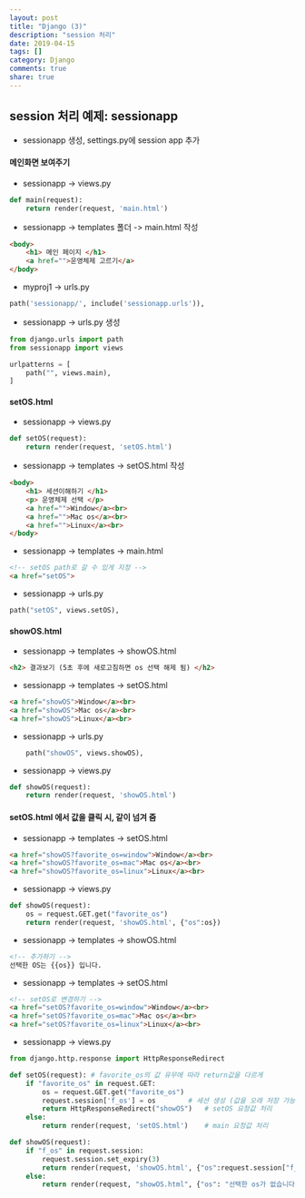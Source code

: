 ```yaml
---
layout: post
title: "Django (3)"
description: "session 처리"
date: 2019-04-15
tags: []
category: Django
comments: true
share: true
---
```


## session 처리 예제: sessionapp
- sessionapp 생성, settings.py에 session app 추가

#### 메인화면 보여주기
- sessionapp -> views.py
```python
def main(request):
    return render(request, 'main.html')
```

- sessionapp -> templates 폴더 -> main.html 작성 
```html    
<body>
    <h1> 메인 페이지 </h1>
    <a href="">운영체제 고르기</a>
</body>
 ```

- myproj1 -> urls.py
```python
path('sessionapp/', include('sessionapp.urls')),
```

- sessionapp -> urls.py 생성 
```python
from django.urls import path
from sessionapp import views

urlpatterns = [
    path("", views.main),
]
```

#### setOS.html 

- sessionapp -> views.py 
```python
def setOS(request):
    return render(request, 'setOS.html')
```

- sessionapp -> templates -> setOS.html 작성 
```html 
<body>
    <h1> 세션이해하기 </h1>
    <p> 운영체제 선택 </p>
    <a href="">Window</a><br>
    <a href="">Mac os</a><br>
    <a href="">Linux</a><br>
</body>
```

- sessionapp -> templates -> main.html 
```html
<!-- setOS path로 갈 수 있게 지정 -->
<a href="setOS">
```

- sessionapp -> urls.py    
```python
path("setOS", views.setOS),
```

#### showOS.html 

-  sessionapp -> templates -> showOS.html 
```html
<h2> 결과보기 (5초 후에 새로고침하면 os 선택 해제 됨) </h2>
```

- sessionapp -> templates -> setOS.html 
```html
<a href="showOS">Window</a><br>
<a href="showOS">Mac os</a><br>
<a href="showOS">Linux</a><br>
```

- sessionapp -> urls.py 
```python
    path("showOS", views.showOS),
```

- sessionapp -> views.py 
```python
def showOS(request):
    return render(request, 'showOS.html')
```

#### setOS.html 에서 값을 클릭 시, 같이 넘겨 줌

- sessionapp -> templates -> setOS.html 
```html
<a href="showOS?favorite_os=window">Window</a><br>
<a href="showOS?favorite_os=mac">Mac os</a><br>
<a href="showOS?favorite_os=linux">Linux</a><br>
```
- sessionapp -> views.py 
```python
def showOS(request):
    os = request.GET.get("favorite_os")   
    return render(request, 'showOS.html', {"os":os})
```

- sessionapp -> templates -> showOS.html 
```html
<!-- 추가하기 -->
선택한 OS는 {{os}} 입니다. 
```

- sessionapp -> templates -> setOS.html 
```html
<!-- setOS로 변경하기 -->
<a href="setOS?favorite_os=window">Window</a><br>
<a href="setOS?favorite_os=mac">Mac os</a><br>
<a href="setOS?favorite_os=linux">Linux</a><br>
```

- sessionapp -> views.py 
```python
from django.http.response import HttpResponseRedirect

def setOS(request): # favorite_os의 값 유무에 따라 return값을 다르게
    if "favorite_os" in request.GET:
        os = request.GET.get("favorite_os") 
        request.session['f_os'] = os        # 세션 생성 (값을 오래 저장 가능)
        return HttpResponseRedirect("showOS")   # setOS 요청값 처리
    else:
        return render(request, 'setOS.html')    # main 요청값 처리

def showOS(request):    
    if "f_os" in request.session:
        request.session.set_expiry(3)
        return render(request, 'showOS.html', {"os":request.session["f_os"]})
    else:
        return render(request, "showOS.html", {"os": "선택한 os가 없습니다."})
```


